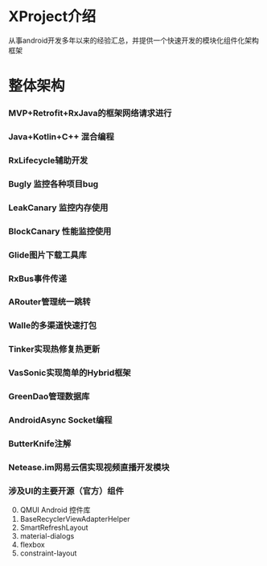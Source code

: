 # XProject介绍
从事android开发多年以来的经验汇总，并提供一个快速开发的模块化组件化架构框架

# 整体架构
### MVP+Retrofit+RxJava的框架网络请求进行

### Java+Kotlin+C++ 混合编程

### RxLifecycle辅助开发

### Bugly 监控各种项目bug

### LeakCanary 监控内存使用

### BlockCanary 性能监控使用

### Glide图片下载工具库

### RxBus事件传递

### ARouter管理统一跳转

### Walle的多渠道快速打包

### Tinker实现热修复热更新

### VasSonic实现简单的Hybrid框架

### GreenDao管理数据库

### AndroidAsync Socket编程

### ButterKnife注解

### Netease.im网易云信实现视频直播开发模块

### 涉及UI的主要开源（官方）组件
0. QMUI Android 控件库
1. BaseRecyclerViewAdapterHelper
2. SmartRefreshLayout
3. material-dialogs
4. flexbox
5. constraint-layout



